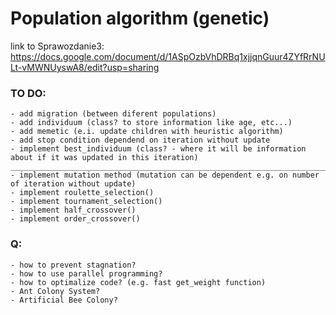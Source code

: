 # Population algorithm (genetic)
link to Sprawozdanie3: https://docs.google.com/document/d/1ASpOzbVhDRBq1xjjqnGuur4ZYfRrNULt-vMWNUyswA8/edit?usp=sharing

### TO DO:

    - add migration (between diferent populations)
    - add individuum (class? to store information like age, etc...)
    - add memetic (e.i. update children with heuristic algorithm)
    - add stop condition dependend on iteration without update
    - implement best_individuum (class? - where it will be information about if it was updated in this iteration)
    __________________________________________________________________________________________________________________
    - implement mutation method (mutation can be dependent e.g. on number of iteration without update)
    - implement roulette_selection()
    - implement tournament_selection()
    - implement half_crossover()
    - implement order_crossover()

### Q:

    - how to prevent stagnation?
    - how to use parallel programming?
    - how to optimalize code? (e.g. fast get_weight function)
    - Ant Colony System?
    - Artificial Bee Colony?
